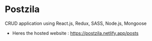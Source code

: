 # Postzila
CRUD application using React.js, Redux, SASS, Node.js, Mongoose

* Heres the hosted website : https://postzila.netlify.app/posts
